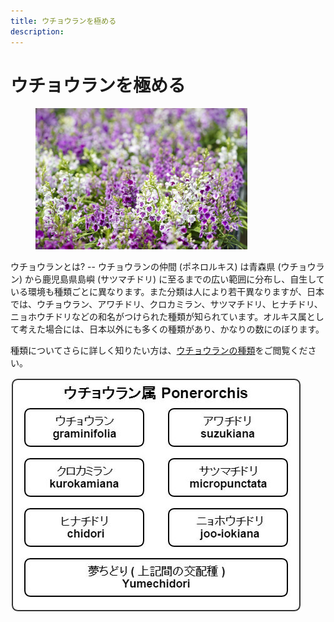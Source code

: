 ```yaml
---
title: ウチョウランを極める
description:
---
```

ウチョウランを極める
==
<figure>
  <img style="width: 80%;" src="assets/images/ponerorchis_top.jpg">
</figure>
ウチョウランとは?
--
ウチョウランの仲間 (ポネロルキス) は青森県 (ウチョウラン) から鹿児島県島嶼 (サツマチドリ) に至るまでの広い範囲に分布し、自生している環境も種類ごとに異なります。また分類は人により若干異なりますが、日本では、ウチョウラン、アワチドリ、クロカミラン、サツマチドリ、ヒナチドリ、ニョホウチドリなどの和名がつけられた種類が知られています。オルキス属として考えた場合には、日本以外にも多くの種類があり、かなりの数にのぼります。

種類についてさらに詳しく知りたい方は、[ウチョウランの種類](ponerorchis/kind_of_ponerorchis)をご閲覧ください。

![ウチョウランの仲間](/assets/images/ponerorchis_index_01.jpg)

